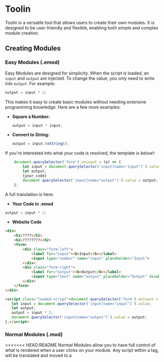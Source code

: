 # Toolin

Toolin is a versatile tool that allows users to create their own modules. It is designed to be user-friendly and flexible, enabling both simple and complex module creation.

## Creating Modules

### Easy Modules (.emod)

Easy Modules are designed for simplicity. When the script is loaded, an `input` and `output` are injected. To change the value, you only need to write into `output`. For example:

```javascript
output = input * 2;
```

This makes it easy to create basic modules without needing extensive programming knowledge. Here are a few more examples:

- **Square a Number:**
  ```javascript
  output = input * input;
  ```

- **Convert to String:**
  ```javascript
  output = input.toString();
  ```

If you're interested into what your code is resolved, the template is below!:
```javascript
    document.querySelector('form').oninput = (e) => {
        let input = document.querySelector('input[name="input"]').value;
        let output;
        {your_code}
        document.querySelector('input[name="output"]').value = output;
    };
```

A full translation is here:
- **Your Code in .emod**
```javascript
output = input * 2;
```

- **Website Code**
```html
<div>
    <h1>????</h1>
    <h2>????????</h2>
    <form>
        <div class="form-left">
            <label for="input"><b>Input</b></label>
            <input type="number" name="input" placeholder="Input">
        </div>
        <div class="form-right">
            <label for="output"><b>Output</b></label>
            <input type="text" name="output" placeholder="Output" disabled="">
        </div>
    </form>
</div>

<script class="loaded-script">document.querySelector('form').oninput = (e) => {
   let input = document.querySelector('input[name="input"]').value;
   let output;
   output = input * 2;
   document.querySelector('input[name="output"]').value = output;
};</script>
```

### Normal Modules (.mod)

<<<<<<< HEAD:README
Normal Modules allow you to have full control of what is rendered when a user clicks on your module. Any script within a <module-script> tag, will be translated and moved to a <script> at runtime! Here is an example:

- **Integer to Binary:**
  ```mod
  <module-script>
      document.querySelector('form').oninput = (e) => {
          let input = document.querySelector('input[name="input"]').value;
          let binary = (input >>> 0).toString(2);
          document.querySelector('input[name="output"]').value = binary;
      };
  </module-script>

  <div>
      <h1>Integer to Binary</h1>
      <h2>Convert an integer to binary</h2>
      <form>
          <div class="form-left">
              <label for="input"><b>Input</b></label>
              <input type="number" name="input" placeholder="Enter an integer" />
          </div>
          <div class="form-right">
              <label for="output"><b>Output</b></label>
              <input type="text" name="output" placeholder="Binary" disabled />
          </div>
      </form>
  </div>
  ```

By using Toolin, you can easily create and manage your own modules, whether they are simple or complex. Explore the existing modules to get a better understanding of how to create your own.
=======
Normal Modules offer more flexibility and control. They allow for more complex operations and interactions. You can reference existing `.mod` files to understand the structure and capabilities of these modules. Normal Modules can handle multiple inputs and outputs, and can perform a variety of tasks based on the user's requirements.
>>>>>>> 140686c344cf5316a53870c188917de7fc8a3503:README.md
